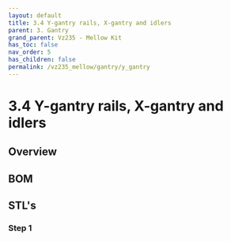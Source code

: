 ```yaml
---
layout: default
title: 3.4 Y-gantry rails, X-gantry and idlers
parent: 3. Gantry
grand_parent: Vz235 - Mellow Kit
has_toc: false
nav_order: 5
has_children: false
permalink: /vz235_mellow/gantry/y_gantry
---
```


# 3.4 Y-gantry rails, X-gantry and idlers

## Overview

## BOM

## STL's

### Step 1
